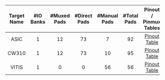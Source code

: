<!--
DO NOT EDIT THIS FILE DIRECTLY.
It has been generated with the following command:
util/topgen.py -t hw/top_darjeeling/data/top_darjeeling.hjson -o hw/top_darjeeling/

-->

|  Target Name  |  #IO Banks  |  #Muxed Pads  |  #Direct Pads  |  #Manual Pads  |  #Total Pads  |                                Pinout / Pinmux Tables                                 |
|:-------------:|:-----------:|:-------------:|:--------------:|:--------------:|:-------------:|:-------------------------------------------------------------------------------------:|
|     ASIC      |      1      |      12       |       73       |       7        |      92       | [Pinout Table](../../../top_darjeeling/ip/pinmux/doc/autogen/pinout_asic/index.html)  |
|     CW310     |      1      |      12       |       73       |       10       |      95       | [Pinout Table](../../../top_darjeeling/ip/pinmux/doc/autogen/pinout_cw310/index.html) |
|     VITIS     |      1      |       0       |       0        |       56       |      56       | [Pinout Table](../../../top_darjeeling/ip/pinmux/doc/autogen/pinout_vitis/index.html) |

